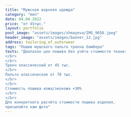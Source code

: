 ```yaml
---
title: "Мужская верхняя одежда"
category: "men"
date: 04.04.2022
price: "от 45тыс."
layout: portfolio
post_image: "assets/images/zhmayeva/IMG_9658.jpeg"
header_image: "assets/images/banner_12.jpg"
address: tailoring_of_outerwear
tags: "Пошив мушского пальто тренча бомбера"
texts: "Диапазон цен пошива без учёта стоимости ткани:
</br>
</br>
Тренч классический от 45 тыс.
</br>
Пальто классическое от 70 тыс.
</br>
</br>
Стоимость пошива кожа/экокожа +30%
</br>
</br>
Для конкретного расчёта стоимости пошива изделия,
присылайте нам фото"
---
```

